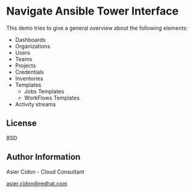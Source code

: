 # Navigate Ansible Tower Interface

This demo tries to give a general overview about the following elements:

-   Dashboards
-   Organizations
-   Users
-   Teams
-   Projects
-   Credentials
-   Inventories
-   Templates
    -   Jobs Templates
    -   WorkFlows Templates
-   Activity streams

License
-------

BSD

Author Information
------------------

 Asier Cidon - Cloud Consultant

 asier.cidon@redhat.com